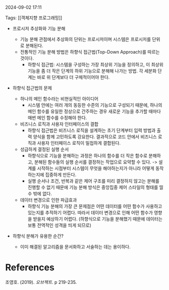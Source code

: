 
2024-09-02 17:11

Tags:  [[객체지향 프로그래밍]]


- 프로시저 추상화와 기능 분해
	- 기능 분해 관점에서 추상화의 단위는 프로시저이며 시스템은 프로시저를 단위로 분해된다.
	- 전통적인 기능 분해 방법은 하향식 접근법(Top-Down Approach)를 따르는 것이다.
		- 하향식 접근법: 시스템을 구성하는 가장 최상위 기능을 정의하고, 이 최상위 기능을 좀 더 작은 단계의 하위 기능으로 분해해 나가는 방법. 각 세분화 단계는 바로 위 단계보다 더 구체적이어야 한다.


- 하향식 접근법의 문제
	- 하나의 메인  함수라는 비현실적인 아이디어
		- 시스템 안에는 여러 개의 동등한 수준의 기능으로 구성되기 때문에, 하나의 메인 함수를 유일한 정상으로 간주하는 경우 새로운 기능을 추가할 때마다 매번 메인 함수를 수정해야 한다.
	 - 비즈니스 로직과 사용자 인터페이스의 결합
		 - 하향식 접근법은 비즈니스 로직을 설계하는 초기 단계부터 입력 방법과 출력 양식을 함께 고민하도록 강요한다. 결과적으로 코드 안에서 비즈니스 로직과 사용자 인터페이스 로직이 밀접하게 결합된다.
	- 성급하게 결정된 실행 순서
		- 하향식으로 기능을 분해하는 과정은 하나의 함수를 더 작은 함수로 분해하고, 분해된 함수들의 실행 순서를 결정하는 작업으로 요약할 수 있다. -> 설계를 시작하는 시점부터 시스템이 무엇을 해야하는지가 아니라 어떻게 동작하는지에 집중하게 만든다.
		- 실행 순서나 조건, 반복과 같은 제어 구조를 미리 결정하지 않고는 분해를 진행할 수 없기 때문에 기능 분해 방식은 중앙집중 제어 스타일의 형태를 띨 수 밖에 없다.
	- 데이터 변경으로 인한 파급효과
		- 하향식 기능 분해의 가장 큰 문제점은 어떤 데이터를 어떤 함수가 사용하고 있는지를 추적하기 어렵다. 따라서 데이터 변경으로 인해 어떤 함수가 영향을 받을지 예상하기 어렵다. (하향식으로 기능을 분해했기 때문에 데이터는 보통 전역적인 성격을 띄게 되므로)

- 하향식 분해가 유용한 순간?
	- 이미 해결된 알고리즘을 문서화하고 서술하는 데는 용이하다.



# References

조영호. (2019). *오브젝트*. p 219-235.
